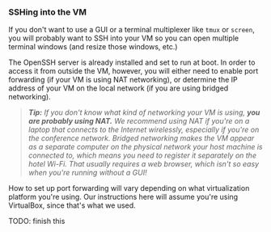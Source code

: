 ### SSHing into the VM

If you don't want to use a GUI or a terminal multiplexer like `tmux` or
`screen`, you will probably want to SSH into your VM so you can open multiple
terminal windows (and resize those windows, etc.)

The OpenSSH server is already installed and set to run at boot. In order to
access it from outside the VM, however, you will either need to enable port
forwarding (if your VM is using NAT networking), or determine the IP address
of your VM on the local network (if you are using bridged networking).

> ***Tip:*** *If you don't know what kind of networking your VM is using,*
> ***you are probably using NAT.*** *We recommend using NAT if you're on a
> laptop that connects to the Internet wirelessly, especially if you're on
> the conference network. Bridged networking makes the VM appear as a
> separate computer on the physical network your host machine is connected
> to, which means you need to register it separately on the hotel Wi-Fi. That
> usually requires a web browser, which isn't so easy when you're running
> without a GUI!*

How to set up port forwarding will vary depending on what virtualization
platform you're using. Our instructions here will assume you're using
VirtualBox, since that's what we used.

TODO: finish this
